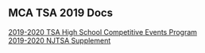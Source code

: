 ## MCA TSA 2019 Docs

[2019-2020 TSA High School Competitive Events Program](https://icevin.github.io/tsa_docs/2019-2020_TSA_HS_Competitve_Events_Guide.pdf)  
[2019-2020 NJTSA Supplement](https://icevin.github.io/tsa_docs/2019-High-School-Supplement.pdf)
